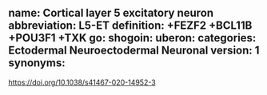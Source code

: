 name: Cortical layer 5 excitatory neuron
abbreviation: L5-ET
definition: +FEZF2 +BCL11B +POU3F1 +TXK
go:
shogoin: 
uberon: 
categories: Ectodermal Neuroectodermal Neuronal
version: 1
synonyms:
---

https://doi.org/10.1038/s41467-020-14952-3